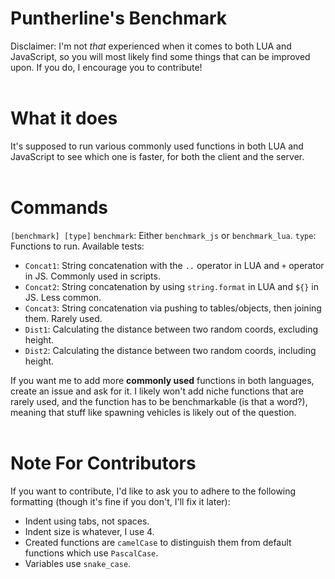 # Puntherline's Benchmark
Disclaimer: I'm not *that* experienced when it comes to both LUA and JavaScript, so you will most likely find some things that can be improved upon. If you do, I encourage you to contribute!
<br><br>


# What it does
It's supposed to run various commonly used functions in both LUA and JavaScript to see which one is faster, for both the client and the server.
<br><br>


# Commands
`[benchmark] [type]`
`benchmark`: Either `benchmark_js` or `benchmark_lua`.
`type`: Functions to run. Available tests:
- `Concat1`: String concatenation with the `..` operator in LUA and `+` operator in JS. Commonly used in scripts.
- `Concat2`: String concatenation by using `string.format` in LUA and `${}` in JS. Less common.
- `Concat3`: String concatenation via pushing to tables/objects, then joining them. Rarely used.
- `Dist1`: Calculating the distance between two random coords, excluding height.
- `Dist2`: Calculating the distance between two random coords, including height.

If you want me to add more **commonly used** functions in both languages, create an issue and ask for it. I likely won't add niche functions that are rarely used, and the function has to be benchmarkable (is that a word?), meaning that stuff like spawning vehicles is likely out of the question.
<br><br>


# Note For Contributors
If you want to contribute, I'd like to ask you to adhere to the following formatting (though it's fine if you don't, I'll fix it later):
- Indent using tabs, not spaces.
- Indent size is whatever, I use 4.
- Created functions are `camelCase` to distinguish them from default functions which use `PascalCase`.
- Variables use `snake_case`.
